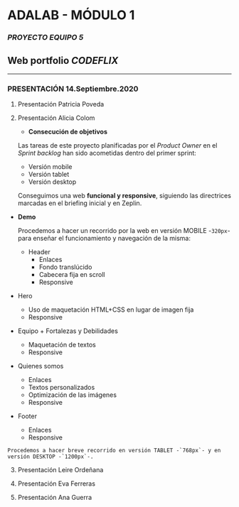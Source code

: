 # ADALAB - MÓDULO 1

### _PROYECTO EQUIPO 5_

## Web portfolio **_CODEFLIX_**

---

### PRESENTACIÓN 14.Septiembre.2020

1. Presentación Patricia Poveda

2. Presentación Alicia Colom

   - **Consecución de objetivos**

   Las tareas de este proyecto planificadas por el _Product Owner_ en el _Sprint backlog_ han sido acometidas dentro del primer sprint:

    - Versión mobile
    - Versión tablet
    - Versión desktop

   Conseguimos una web **funcional y responsive**, siguiendo las directrices marcadas en el briefing inicial y en Zeplin.

  - **Demo**

    Procedemos a hacer un recorrido por la web en versión MOBILE -`320px`- para enseñar el funcionamiento y navegación de la misma:

    - Header
      - Enlaces
      - Fondo translúcido
      - Cabecera fija en scroll
      - Responsive
   - Hero
      - Uso de maquetación HTML+CSS en lugar de imagen fija
      - Responsive
   - Equipo + Fortalezas y Debilidades
      - Maquetación de textos
      - Responsive
   - Quienes somos
      - Enlaces
      - Textos personalizados
      - Optimización de las imágenes
      - Responsive
   - Footer
      - Enlaces
      - Responsive

    Procedemos a hacer breve recorrido en versión TABLET -`768px`- y en versión DESKTOP -`1200px`-.

3. Presentación Leire Ordeñana

4. Presentación Eva Ferreras

5. Presentación Ana Guerra
